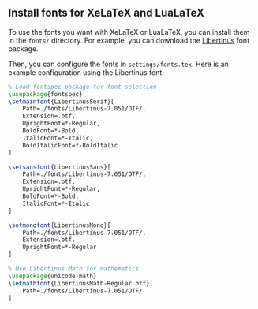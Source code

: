 ## Install fonts for XeLaTeX and LuaLaTeX

To use the fonts you want with XeLaTeX or LuaLaTeX, you can install them in the `fonts/` directory. For example, you can download the [Libertinus](https://github.com/Libertinus/Libertinus) font package.

Then, you can configure the fonts in `settings/fonts.tex`. Here is an example configuration using the Libertinus font:

```latex
% Load fontspec package for font selection
\usepackage{fontspec}
\setmainfont{LibertinusSerif}[
    Path=./fonts/Libertinus-7.051/OTF/,
    Extension=.otf,
    UprightFont=*-Regular,
    BoldFont=*-Bold,
    ItalicFont=*-Italic,
    BoldItalicFont=*-BoldItalic
]

\setsansfont{LibertinusSans}[
    Path=./fonts/Libertinus-7.051/OTF/,
    Extension=.otf,
    UprightFont=*-Regular,
    BoldFont=*-Bold,
    ItalicFont=*-Italic
]

\setmonofont{LibertinusMono}[
    Path=./fonts/Libertinus-7.051/OTF/,
    Extension=.otf,
    UprightFont=*-Regular
]

% Use Libertinus Math for mathematics
\usepackage{unicode-math}
\setmathfont{LibertinusMath-Regular.otf}[
    Path=./fonts/Libertinus-7.051/OTF/
]
```

